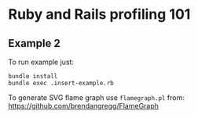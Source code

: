 # Ruby and Rails profiling 101

## Example 2

To run example just:

```
bundle install
bundle exec .insert-example.rb
```

To generate SVG flame graph use `flamegraph.pl` from:
https://github.com/brendangregg/FlameGraph


